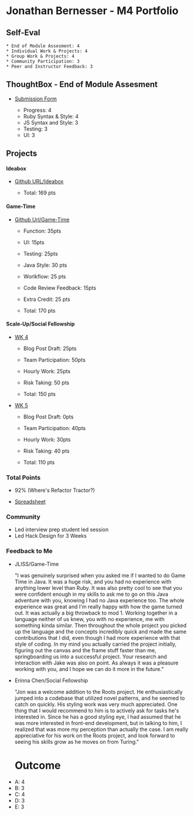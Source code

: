 # Jonathan Bernesser - M4 Portfolio

## Self-Eval

    * End of Module Assesment: 4
    * Individual Work & Projects: 4
    * Group Work & Projects: 4
    * Community Participation: 3
    * Peer and Instructor Feedback: 3


## ThoughtBox - End of Module Assesment

  * [Submission Form](https://gist.github.com/Jbern16/a9db5ecff5fb96a9b99977606a7b15f1)

    * Progress: 4
    * Ruby Syntax & Style: 4
    * JS Syntax and Style: 3
    * Testing: 3
    * UI: 3
    
## Projects

#### Ideabox

  * [Github URL/Ideabox](https://github.com/Jbern16/ruby-submissions/tree/master/1602/module_4_assignments/ideabox2.0/jonathan-bernesser)

    * Total: 169 pts

#### Game-Time

  * [Github Url/Game-Time](https://github.com/Jbern16/ruby-submissions/blob/master/1602/module_4_assignments/gametime/jonB-jonL/submission_form.markdown)

    * Function: 35pts
    * UI: 15pts
    * Testing: 25pts
    * Java Style: 30 pts
    * Worlkflow: 25 pts
    * Code Review Feedback: 15pts
    * Extra Credit: 25 pts

    * Total: 170 pts

#### Scale-Up/Social Fellowship

  * [WK 4](https://github.com/Jbern16/ruby-submissions/tree/master/1602/module_4_assignments/scale-up-wk-4/jonB)

    * Blog Post Draft: 25pts
    * Team Participation: 50pts
    * Hourly Work: 25pts
    * Risk Taking: 50 pts

    * Total: 150 pts
  
  * [WK 5](https://github.com/Jbern16/ruby-submissions/blob/master/1602/module_4_assignments/scale-up-wk-5/jon-b-scale-wk-5.md)

    * Blog Post Draft: 0pts
    * Team Participation: 40pts
    * Hourly Work: 30pts
    * Risk Taking: 40 pts

    * Total: 110 pts

### Total Points

  * 92% (Where's Refactor Tractor?)
  
  * [Spreadsheet](https://docs.google.com/spreadsheets/d/1oUvlbYSnTdG4FTDBfpk-c7yUc2Dtm7Zpouq5qYIvE0o/edit#gid=0)

### Community

  * Led interview prep student led session
  * Led Hack Design for 3 Weeks

### Feedback to Me

  * JLISS/Game-Time

    "I was genuinely surprised when you asked me if I wanted to do Game Time in Java.  It was a huge risk, and you had no experience with anything lower level than Ruby.  It was also pretty cool to see that you were confident enough in my skills to ask me to go on this Java adventure with you, knowing I had no Java experience too.  The whole experience was great and I'm really happy with how the game turned out.  It was actually a big throwback to mod 1. Working together in a language neither of us knew, you with no experience, me with something kinda similar.  Then throughout the whole project you picked up the language and the concepts incredibly quick and made the same contributions that I did, even though I had more experience with that style of coding.  In my mind you actually carried the project initially, figuring out the canvas and the frame stuff faster than me, springboarding us into a successful project.  Your research and interaction with Jake was also on point.  As always it was a pleasure working with you, and I hope we can do it more in the future."

  * Erinna Chen/Social Fellowship

    "Jon was a welcome addition to the Roots project. He enthusiastically jumped into a codebase that utilized novel patterns, and he seemed to catch on quickly. His styling work was very much appreciated. One thing that I would recommend to him is to actively ask for tasks he's interested in. Since he has a good styling eye, I had assumed that he was more interested in front-end development, but in talking to him, I realized that was more my perception than actually the case. I am really appreciative for his work on the Roots project, and look forward to seeing his skills grow as he moves on from Turing."
    
    # Outcome
    
- A: 4
- B: 3
- C: 4
- D: 3
- E: 3
